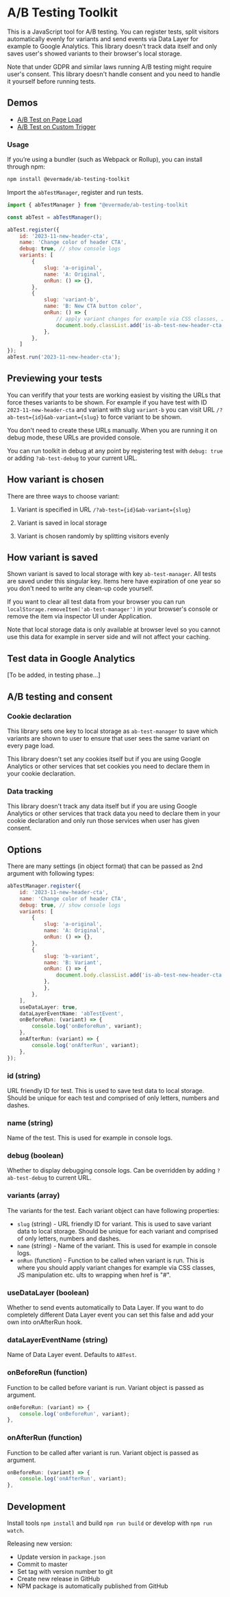 # A/B Testing Toolkit

This is a JavaScript tool for A/B testing. You can register tests, split visitors automatically evenly for variants and send events via Data Layer for example to Google Analytics. This library doesn't track data itself and only saves user's showed variants to their browser's local storage.

Note that under GDPR and similar laws running A/B testing might require user's consent. This library doesn't handle consent and you need to handle it yourself before running tests.

## Demos

* [A/B Test on Page Load](https://evermade.github.io/ab-testing-toolkit/)
* [A/B Test on Custom Trigger](https://evermade.github.io/ab-testing-toolkit/trigger.html)

### Usage

If you’re using a bundler (such as Webpack or Rollup), you can install through npm:

```bash
npm install @evermade/ab-testing-toolkit
```

Import the `abTestManager`, register and run tests.

```js
import { abTestManager } from "@evermade/ab-testing-toolkit

const abTest = abTestManager();

abTest.register({
	id: '2023-11-new-header-cta',
	name: 'Change color of header CTA',
	debug: true, // show console logs
	variants: [
		{
			slug: 'a-original',
			name: 'A: Original',
			onRun: () => {},
		},
		{
			slug: 'variant-b',
			name: 'B: New CTA button color',
			onRun: () => {
				// apply variant changes for example via CSS classes, JS manipulation etc
				document.body.classList.add('is-ab-test-new-header-cta');
			},
		},
	]
});
abTest.run('2023-11-new-header-cta');
```

## Previewing your tests

You can verifify that your tests are working easiest by visiting the URLs that force theses variants to be shown. For example if you have test with ID `2023-11-new-header-cta` and variant with slug `variant-b` you can visit URL `/?ab-test={id}&ab-variant={slug}` to force variant to be shown.

You don't need to create these URLs manually. When you are running it on debug mode, these URLs are provided console.

You can run toolkit in debug at any point by registering test with `debug: true` or adding `?ab-test-debug` to your current URL.

## How variant is chosen

There are three ways to choose variant:

1. Variant is specified in URL `/?ab-test={id}&ab-variant={slug}`

2. Variant is saved in local storage

3. Variant is chosen randomly by splitting visitors evenly

## How variant is saved

Shown variant is saved to local storage with key `ab-test-manager`. All tests are saved under this singular key. Items here have expiration of one year so you don't need to write any clean-up code yourself.

If you want to clear all test data from your browser you can run `localStorage.removeItem('ab-test-manager')` in your browser's console or remove the item via inspector UI under Application.

Note that local storage data is only available at browser level so you cannot use this data for example in server side and will not affect your caching.

## Test data in Google Analytics

[To be added, in testing phase...]

## A/B testing and consent

### Cookie declaration

This library sets one key to local storage as `ab-test-manager` to save which variants are shown to user to ensure that user sees the same variant on every page load.

This library doesn't set any cookies itself but if you are using Google Analytics or other services that set cookies you need to declare them in your cookie declaration.

### Data tracking

This library doesn't track any data itself but if you are using Google Analytics or other services that track data you need to declare them in your cookie declaration and only run those services when user has given consent.

## Options

There are many settings (in object format) that can be passed as 2nd argument with following types:

```js
abTestManager.register({
	id: '2023-11-new-header-cta',
	name: 'Change color of header CTA',
	debug: true, // show console logs
	variants: [
		{
			slug: 'a-original',
			name: 'A: Original',
			onRun: () => {},
		},
		{
			slug: 'b-variant',
			name: 'B: Variant',
			onRun: () => {
				document.body.classList.add('is-ab-test-new-header-cta');
			},
			},
		},
	],
	useDataLayer: true,
	dataLayerEventName: 'abTestEvent',
	onBeforeRun: (variant) => {
		console.log('onBeforeRun', variant);
	},
	onAfterRun: (variant) => {
		console.log('onAfterRun', variant);
	},
});
```

### id (string)

URL friendly ID for test. This is used to save test data to local storage. Should be unique for each test and comprised of only letters, numbers and dashes.

### name (string)

Name of the test. This is used for example in console logs.

### debug (boolean)

Whether to display debugging console logs. Can be overridden by adding `?ab-test-debug` to current URL.

### variants (array)

The variants for the test. Each variant object can have following properties:

* `slug` (string) - URL friendly ID for variant. This is used to save variant data to local storage. Should be unique for each variant and comprised of only letters, numbers and dashes.
* `name` (string) - Name of the variant. This is used for example in console logs.
* `onRun` (function) - Function to be called when variant is run. This is where you should apply variant changes for example via CSS classes, JS manipulation etc.
ults to wrapping when href is "#".

### useDataLayer (boolean)

Whether to send events automatically to Data Layer. If you want to do completely different Data Layer event you can set this false and add your own into onAfterRun hook.

### dataLayerEventName (string)

Name of Data Layer event. Defaults to `ABTest`.

### onBeforeRun (function)

Function to be called before variant is run. Variant object is passed as argument.

```js
onBeforeRun: (variant) => {
	console.log('onBeforeRun', variant);
},
```

### onAfterRun (function)

Function to be called after variant is run. Variant object is passed as argument.

```js
onBeforeRun: (variant) => {
	console.log('onAfterRun', variant);
},
```

## Development

Install tools `npm install` and build `npm run build` or develop with `npm run watch`.

Releasing new version:

* Update version in `package.json`
* Commit to master
* Set tag with version number to git
* Create new release in GitHub
* NPM package is automatically published from GitHub
